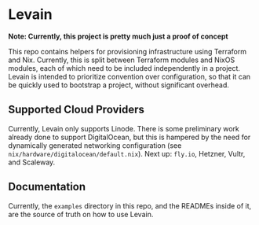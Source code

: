 # Levain

**Note: Currently, this project is pretty much just a proof of concept**

This repo contains helpers for provisioning infrastructure using
Terraform and Nix. Currently, this is split between Terraform modules
and NixOS modules, each of which need to be included independently in a
project. Levain is intended to prioritize convention over configuration,
so that it can be quickly used to bootstrap a project, without
significant overhead.

## Supported Cloud Providers

Currently, Levain only supports Linode. There is some preliminary work
already done to support DigitalOcean, but this is hampered by the need
for dynamically generated networking configuration (see
`nix/hardware/digitalocean/default.nix`). Next up: `fly.io`, Hetzner,
Vultr, and Scaleway.

## Documentation

Currently, the `examples` directory in this repo, and the READMEs inside
of it, are the source of truth on how to use Levain.
